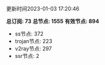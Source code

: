 更新时间2023-01-03 17:20:46

**总订阅: 73**
**总节点: 1555**
**有效节点: 894**
- ss节点: 372
- trojan节点: 223
- v2ray节点: 297
- ssr节点: 2
